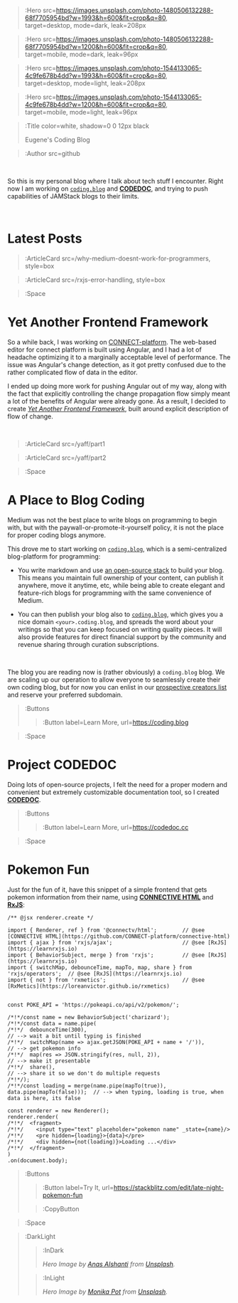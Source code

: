 > :Hero src=https://images.unsplash.com/photo-1480506132288-68f7705954bd?w=1993&h=600&fit=crop&q=80, \
> target=desktop, mode=dark, leak=208px

> :Hero src=https://images.unsplash.com/photo-1480506132288-68f7705954bd?w=1200&h=600&fit=crop&q=80, \
> target=mobile, mode=dark, leak=96px

> :Hero src=https://images.unsplash.com/photo-1544133065-4c9fe678b4dd?w=1993&h=600&fit=crop&q=80, \
> target=desktop, mode=light, leak=208px

> :Hero src=https://images.unsplash.com/photo-1544133065-4c9fe678b4dd?w=1200&h=600&fit=crop&q=80, \
> target=mobile, mode=light, leak=96px

> :Title color=white, shadow=0 0 12px black
>
> Eugene's Coding Blog

> :Author src=github

<br>

So this is my personal blog where I talk about tech stuff I encounter. Right now I am working on
[`coding.blog`](https://coding.blog) and [**CODEDOC**](https://codedoc.cc), and trying to push
capabilities of JAMStack blogs to their limits.

<br>

# Latest Posts

> :ArticleCard src=/why-medium-doesnt-work-for-programmers, style=box

> :ArticleCard src=/rxjs-error-handling, style=box

> :Space

# Yet Another Frontend Framework

So a while back, I was working on [CONNECT-platform](https://connect-platform.com). The web-based
editor for connect platform is built using Angular, and I had a lot of headache optimizing it
to a marginally acceptable level of performance. The issue was Angular's change detection,
as it got pretty confused due to the rather complicated flow of data in the editor.

I ended up doing more work for pushing Angular out of my way, along with the fact that explicitly
controlling the change propagation flow simply meant a lot of the benefits of Angular were already
gone. As a result, I decided to create [_Yet Another Frontend Framework_](https://github.com/CONNECT-platform/connective-html), 
built around explicit description of flow of change.

<br>

> :ArticleCard src=/yaff/part1

> :ArticleCard src=/yaff/part2

> :Space

# A Place to Blog Coding

Medium was not the best place to write blogs on programming to begin with, but with the paywall-or-promote-it-yourself
policy, it is not the place for proper coding blogs anymore.

This drove me to start working on [`coding.blog`](https://coding.blog), which is a semi-centralized blog-platform
for programming: 

- You write markdown and use [an open-source stack](https://codedoc.cc) to build your blog.
  This means you maintain full ownership of your content, can publish it anywhere, move it anytime, etc, while
  being able to create elegant and feature-rich blogs for programming with the same convenience of Medium.

- You can then publish your blog also to [`coding.blog`](https://coding.blog), which gives you a nice domain
  `<your>.coding.blog`, and spreads the word about your writings so that you can keep focused on writing
  quality pieces. It will also provide features for direct financial support by the community and revenue
  sharing through curation subscriptions.

<br>

The blog you are reading now is (rather obviously) a `coding.blog` blog. We are scaling up our operation
to allow everyone to seamlessly create their own coding blog, but for now you can enlist in our 
[prospective creators list](https://coding.blog/creators) and reserve your preferred subdomain.

> :Buttons
> > :Button label=Learn More, url=https://coding.blog


> :Space

# Project CODEDOC

Doing lots of open-source projects, I felt the need for a proper modern and convenient
but extremely customizable documentation tool, so I created [**CODEDOC**](https://codedoc.cc).

> :Buttons
> > :Button label=Learn More, url=https://codedoc.cc

> :Space

# Pokemon Fun

Just for the fun of it, have this snippet of a simple frontend that gets pokemon information
from their name, using [**CONNECTIVE HTML**](https://github.com/CONNECT-platform/connective-html)
and [**RxJS**](https://learnrxjs.io):

```tsx
/** @jsx renderer.create */

import { Renderer, ref } from '@connectv/html';        // @see [CONNECTIVE HTML](https://github.com/CONNECT-platform/connective-html)
import { ajax } from 'rxjs/ajax';                      // @see [RxJS](https://learnrxjs.io)
import { BehaviorSubject, merge } from 'rxjs';         // @see [RxJS](https://learnrxjs.io)
import { switchMap, debounceTime, mapTo, map, share } from 'rxjs/operators';  // @see [RxJS](https://learnrxjs.io)
import { not } from 'rxmetics';                        // @see [RxMetics](https://loreanvictor.github.io/rxmetics)


const POKE_API = 'https://pokeapi.co/api/v2/pokemon/';

/*!*/const name = new BehaviorSubject('charizard');
/*!*/const data = name.pipe(
/*!*/  debounceTime(300),                                                     // --> wait a bit until typing is finished
/*!*/  switchMap(name => ajax.getJSON(POKE_API + name + '/')),                // --> get pokemon info
/*!*/  map(res => JSON.stringify(res, null, 2)),                              // --> make it presentable
/*!*/  share(),                                                               // --> share it so we don't do multiple requests
/*!*/);
/*!*/const loading = merge(name.pipe(mapTo(true)), data.pipe(mapTo(false)));  // --> when typing, loading is true, when data is here, its false

const renderer = new Renderer();
renderer.render(
/*!*/  <fragment>
/*!*/    <input type="text" placeholder="pokemon name" _state={name}/>
/*!*/    <pre hidden={loading}>{data}</pre>
/*!*/    <div hidden={not(loading)}>Loading ...</div>
/*!*/  </fragment>
)
.on(document.body);
```

> :Buttons
> > :Button label=Try It, url=https://stackblitz.com/edit/late-night-pokemon-fun
>
> > :CopyButton

> :Space

> :DarkLight
> > :InDark
> >
> > _Hero Image by [Anas Alshanti](https://unsplash.com/@otenteko) from [Unsplash](https://unsplash.com)._
>
> > :InLight
> >
> > _Hero Image by [Monika Pot](https://unsplash.com/@ramoni) from [Unsplash](https://unsplash.com)._

